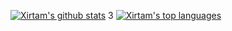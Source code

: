 [![Xirtam's github stats](https://github-readme-stats.vercel.app/api?username=xirtam-zhang)](https://github.com/anuraghazra/github-readme-stats)
3
[![Xirtam's top languages](https://github-readme-stats.vercel.app/api/top-langs/?username=xirtam-zhang&layout=compact)]()
